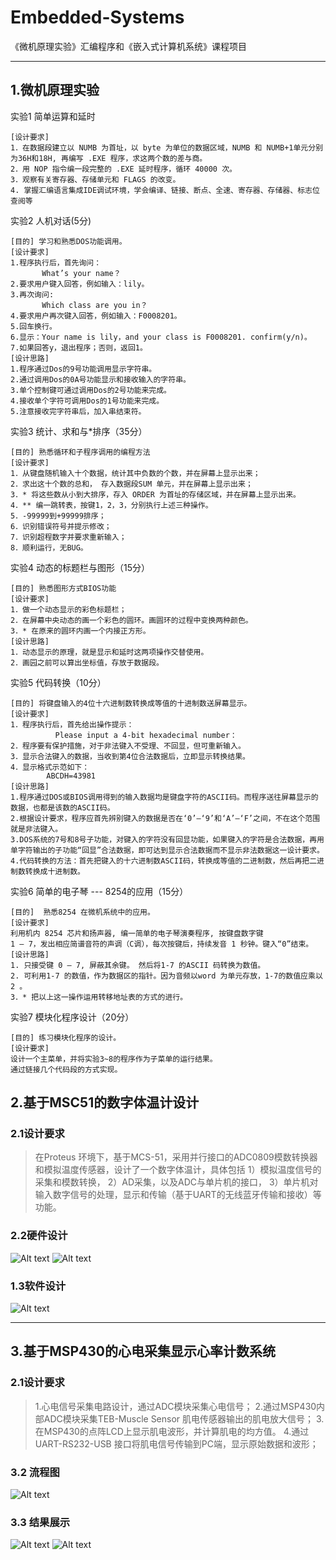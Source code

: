 # Embedded-Systems
《微机原理实验》汇编程序和《嵌入式计算机系统》课程项目

----------------------------------------------------------------------------------------------------------------------------
## 1.微机原理实验

实验1 简单运算和延时
```
[设计要求]
1．在数据段建立以 NUMB 为首址，以 byte 为单位的数据区域，NUMB 和 NUMB+1单元分别为36H和18H, 再编写 .EXE 程序，求这两个数的差与商。
2．用 NOP 指令编一段完整的 .EXE 延时程序，循环 40000 次。
3．观察有关寄存器、存储单元和 FLAGS 的改变。
4. 掌握汇编语言集成IDE调试环境，学会编译、链接、断点、全速、寄存器、存储器、标志位查阅等
 ```

实验2 人机对话(5分)
```
[目的] 学习和熟悉DOS功能调用。
[设计要求]
1.程序执行后，首先询问：
       What’s your name？
2.要求用户键入回答，例如输入：lily。
3.再次询问:
       Which class are you in？
4.要求用户再次键入回答，例如输入：F0008201。
5.回车换行。
6.显示：Your name is lily，and your class is F0008201. confirm(y/n)。
7.如果回答y，退出程序；否则，返回1。
[设计思路]
1.程序通过Dos的9号功能调用显示字符串。
2.通过调用Dos的0A号功能显示和接收输入的字符串。
3.单个控制键可通过调用Dos的2号功能来完成。
4.接收单个字符可调用Dos的1号功能来完成。
5.注意接收完字符串后，加入串结束符。
 ```

实验3 统计、求和与*排序（35分）
 ```
[目的] 熟悉循环和子程序调用的编程方法
[设计要求]
1．从键盘随机输入十个数据，统计其中负数的个数，并在屏幕上显示出来；
2．求出这十个数的总和， 存入数据段SUM 单元，并在屏幕上显示出来；
3．* 将这些数从小到大排序，存入 ORDER 为首址的存储区域，并在屏幕上显示出来。
4．** 编一跳转表，按键1，2，3，分别执行上述三种操作。
5．-99999到+99999排序；
6．识别错误符号并提示修改；
7．识别超程数字并要求重新输入；
8．顺利运行，无BUG。
 ```

实验4 动态的标题栏与图形（15分）
```
[目的] 熟悉图形方式BIOS功能
[设计要求] 
1．做一个动态显示的彩色标题栏；
2．在屏幕中央动态的画一个彩色的圆环。画圆环的过程中变换两种颜色。
3．* 在原来的圆环内画一个内接正方形。
[设计思路]
1．动态显示的原理，就是显示和延时这两项操作交替使用。
2．画园之前可以算出坐标值，存放于数据段。
 ```

实验5 代码转换（10分）
```
[目的] 将键盘输入的4位十六进制数转换成等值的十进制数送屏幕显示。
[设计要求]
1．程序执行后，首先给出操作提示：
          Please input a 4-bit hexadecimal number：
2．程序要有保护措施，对于非法键入不受理、不回显，但可重新输入。
3．显示合法键入的数据，当收到第4位合法数据后，立即显示转换结果。
4．显示格式示范如下：
        ABCDH=43981
[设计思路]
1.程序通过DOS或BIOS调用得到的输入数据均是键盘字符的ASCII码。而程序送往屏幕显示的数据，也都是该数的ASCII码。
2.根据设计要求，程序应首先辨别键入的数据是否在‘0’—‘9’和‘A’—‘F’之间，不在这个范围就是非法键入。
3.DOS系统的7号和8号子功能，对键入的字符没有回显功能，如果键入的字符是合法数据，再用单字符输出的子功能“回显”合法数据，即可达到显示合法数据而不显示非法数据这一设计要求。
4.代码转换的方法：首先把键入的十六进制数ASCII码，转换成等值的二进制数，然后再把二进制数转换成十进制数。
 ```

实验6 简单的电子琴 --- 8254的应用（15分）
```
[目的]  熟悉8254 在微机系统中的应用。
[设计要求]  
利用机内 8254 芯片和扬声器, 编一简单的电子琴演奏程序, 按键盘数字键
1 — 7，发出相应简谱音符的声调（C调），每次按键后，持续发音 1 秒钟。键入“0”结束。 
[设计思路]
1. 只接受键 0 – 7, 屏蔽其余键。 然后将1-7 的ASCII 码转换为数值。
2. 可利用1-7 的数值，作为数据区的指针。因为音频以word 为单元存放，1-7的数值应乘以2 。
3．* 把以上这一操作运用转移地址表的方式的进行。

 ```
实验7 模块化程序设计（20分）
```
[目的] 练习模块化程序的设计。
[设计要求]
设计一个主菜单，并将实验3~8的程序作为子菜单的运行结果。
通过链接几个代码段的方式实现。
 ```

## 2.基于MSC51的数字体温计设计

### 2.1设计要求

>在Proteus 环境下，基于MCS-51，采用并行接口的ADC0809模数转换器和模拟温度传感器，设计了一个数字体温计，具体包括
>1）模拟温度信号的采集和模数转换，
>2）AD采集，以及ADC与单片机的接口，
>3）单片机对输入数字信号的处理，显示和传输（基于UART的无线蓝牙传输和接收）等功能。


### 2.2硬件设计
![Alt text](imgs/image88.png)
![Alt text](imgs/image.png)

### 1.3软件设计
![Alt text](imgs/image99.png)


----------------------------------------------------------------------------------------------------------------------------
## 3.基于MSP430的心电采集显示心率计数系统

### 2.1设计要求
> 1.心电信号采集电路设计，通过ADC模块采集心电信号；
>2.通过MSP430内部ADC模块采集TEB-Muscle Sensor 肌电传感器输出的肌电放大信号；
>3.在MSP430的点阵LCD上显示肌电波形，并计算肌电的均方值。
>4.通过UART-RS232-USB 接口将肌电信号传输到PC端，显示原始数据和波形；

### 3.2 流程图
![Alt text](imgs/image-3.png)

### 3.3 结果展示
![Alt text](imgs/image-4.png)
![Alt text](imgs/image-5.png)

